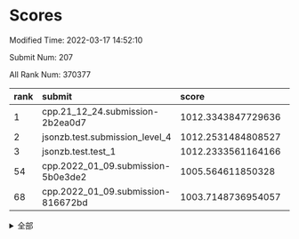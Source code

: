 # Scores

Modified Time: 2022-03-17 14:52:10

Submit Num: 207

All Rank Num: 370377

| rank |               submit               |       score        |       sigma        | pk_num |
| :--- | :--------------------------------- | :----------------- | :----------------- | :----- |
| 1    | cpp.21_12_24.submission-2b2ea0d7   | 1012.3343847729636 | 0.8029644541978409 | 7159   |
| 2    | jsonzb.test.submission_level_4     | 1012.2531484808527 | 0.7897792267332783 | 7154   |
| 3    | jsonzb.test.test_1                 | 1012.2333561164166 | 0.7962851939072504 | 7159   |
| 54   | cpp.2022_01_09.submission-5b0e3de2 | 1005.564611850328  | 0.7230250040019988 | 7159   |
| 68   | cpp.2022_01_09.submission-816672bd | 1003.7148736954057 | 0.7078842868205841 | 7156   |


<details>
<summary>全部</summary>

| rank |                 submit                 |       score        |       sigma        | pk_num |
| :--- | :------------------------------------- | :----------------- | :----------------- | :----- |
| 1    | cpp.21_12_24.submission-2b2ea0d7       | 1012.3343847729636 | 0.8029644541978409 | 7159   |
| 2    | jsonzb.test.submission_level_4         | 1012.2531484808527 | 0.7897792267332783 | 7154   |
| 3    | jsonzb.test.test_1                     | 1012.2333561164166 | 0.7962851939072504 | 7159   |
| 4    | gobigger.level_3.submission_level_3_47 | 1011.8862216729092 | 0.7782258071373307 | 7157   |
| 5    | gobigger.level_3.submission_level_3_2  | 1011.706334562676  | 0.769045884933801  | 7156   |
| 6    | gobigger.level_3.submission_level_3_34 | 1011.4757915993946 | 0.77554675047086   | 7159   |
| 7    | gobigger.level_3.submission_level_3_3  | 1011.3003084546524 | 0.8054330658101966 | 7156   |
| 8    | gobigger.level_3.submission_level_3_6  | 1011.2619343332836 | 0.7610973617654574 | 7154   |
| 9    | gobigger.level_3.submission_level_3_33 | 1011.2188581879433 | 0.7823794560353367 | 7158   |
| 10   | gobigger.level_3.submission_level_3_27 | 1011.1670969067418 | 0.7757713540854537 | 7154   |
| 11   | gobigger.level_3.submission_level_3_5  | 1011.1107786484248 | 0.7655229259611339 | 7159   |
| 12   | gobigger.level_3.submission_level_3_36 | 1011.0529947870638 | 0.7655405528680255 | 7162   |
| 13   | gobigger.level_3.submission_level_3_7  | 1011.0456925009379 | 0.7776888136662841 | 7152   |
| 14   | gobigger.level_3.submission_level_3_38 | 1010.9223246950783 | 0.7500134758013051 | 7159   |
| 15   | gobigger.level_3.submission_level_3_11 | 1010.9089096403667 | 0.7664215600899027 | 7160   |
| 16   | gobigger.level_3.submission_level_3_0  | 1010.8694095137872 | 0.7577232153477054 | 7150   |
| 17   | gobigger.level_3.submission_level_3_9  | 1010.6973648034153 | 0.7903239170091105 | 7159   |
| 18   | gobigger.level_3.submission_level_3_29 | 1010.6606858270451 | 0.7405564930218389 | 7152   |
| 19   | gobigger.level_3.submission_level_3_28 | 1010.6214910528487 | 0.7536156008421506 | 7155   |
| 20   | gobigger.level_3.submission_level_3_24 | 1010.5925211772864 | 0.7481801712096291 | 7158   |
| 21   | gobigger.level_3.submission_level_3_39 | 1010.5251892945743 | 0.7596293803847456 | 7161   |
| 22   | gobigger.level_3.submission_level_3_23 | 1010.5059442952165 | 0.7560267393688257 | 7159   |
| 23   | gobigger.level_3.submission_level_3_31 | 1010.3886503341062 | 0.7631432587931648 | 7159   |
| 24   | gobigger.level_3.submission_level_3_45 | 1010.3383879325487 | 0.7748103640045646 | 7153   |
| 25   | gobigger.level_3.submission_level_3_49 | 1010.3066330252623 | 0.7337333143584321 | 7163   |
| 26   | gobigger.level_3.submission_level_3_37 | 1010.2923506411998 | 0.7676346967691332 | 7157   |
| 27   | gobigger.level_3.submission_level_3_16 | 1010.2901146802442 | 0.7565870238051785 | 7160   |
| 28   | gobigger.level_3.submission_level_3_20 | 1010.263811494539  | 0.7443848704711385 | 7159   |
| 29   | gobigger.level_3.submission_level_3_42 | 1010.2236336079004 | 0.744218944092335  | 7159   |
| 30   | gobigger.level_3.submission_level_3_26 | 1010.2080411109652 | 0.753571026667374  | 7155   |
| 31   | gobigger.level_3.submission_level_3_44 | 1010.1935945492662 | 0.7660570173087928 | 7150   |
| 32   | gobigger.level_3.submission_level_3_22 | 1010.0153156753571 | 0.754347757628295  | 7157   |
| 33   | gobigger.level_3.submission_level_3_8  | 1009.8844708994043 | 0.7598226097117513 | 7155   |
| 34   | gobigger.level_3.submission_level_3_12 | 1009.8595336515416 | 0.7700715699545053 | 7157   |
| 35   | gobigger.level_3.submission_level_3_1  | 1009.8255845864549 | 0.7670096230941488 | 7155   |
| 36   | gobigger.level_3.submission_level_3_13 | 1009.8084629115294 | 0.7397483701785543 | 7158   |
| 37   | gobigger.level_3.submission_level_3_43 | 1009.7537432301813 | 0.7824131596093423 | 7156   |
| 38   | gobigger.level_3.submission_level_3_35 | 1009.7202843958308 | 0.7596520516703819 | 7156   |
| 39   | gobigger.level_3.submission_level_3_10 | 1009.6578859412597 | 0.7719069354657602 | 7155   |
| 40   | gobigger.level_3.submission_level_3_32 | 1009.6310819460871 | 0.7473673929305941 | 7149   |
| 41   | gobigger.level_3.submission_level_3_25 | 1009.5230779861377 | 0.7565181158735009 | 7160   |
| 42   | gobigger.level_3.submission_level_3_17 | 1009.4987261095662 | 0.7624588492711816 | 7160   |
| 43   | gobigger.level_3.submission_level_3_19 | 1009.4944125445992 | 0.7642998738963619 | 7154   |
| 44   | gobigger.level_3.submission_level_3_46 | 1009.4687405948116 | 0.7501467522778467 | 7163   |
| 45   | gobigger.level_3.submission_level_3_40 | 1009.4160466419976 | 0.7387901504057525 | 7159   |
| 46   | gobigger.level_3.submission_level_3_14 | 1009.3608170884148 | 0.7612671316202676 | 7155   |
| 47   | gobigger.level_3.submission_level_3_15 | 1009.2556491119965 | 0.7570073695839049 | 7157   |
| 48   | gobigger.level_3.submission_level_3_18 | 1009.2093500602243 | 0.7449093361063116 | 7154   |
| 49   | gobigger.level_3.submission_level_3_30 | 1009.1997242486502 | 0.7591777624836035 | 7161   |
| 50   | gobigger.level_3.submission_level_3_4  | 1009.1405370749886 | 0.7760234501108003 | 7160   |
| 51   | gobigger.level_3.submission_level_3_48 | 1008.6791992051548 | 0.7538197791796277 | 7152   |
| 52   | gobigger.level_3.submission_level_3_21 | 1008.2950186918309 | 0.7532099279801756 | 7161   |
| 53   | gobigger.level_3.submission_level_3_41 | 1008.1907296491509 | 0.762180380174903  | 7155   |
| 54   | cpp.2022_01_09.submission-5b0e3de2     | 1005.564611850328  | 0.7230250040019988 | 7159   |
| 55   | gobigger.level_1.submission_level_1_33 | 1005.059237701933  | 0.7335529493075544 | 7160   |
| 56   | gobigger.level_1.submission_level_1_48 | 1004.7824211408429 | 0.7175783186216887 | 7156   |
| 57   | gobigger.level_1.submission_level_1_36 | 1004.3816665590521 | 0.7250503529545054 | 7163   |
| 58   | gobigger.level_1.submission_level_1_14 | 1004.2053315669144 | 0.7152030272974844 | 7154   |
| 59   | gobigger.level_1.submission_level_1_27 | 1004.2019550790451 | 0.716392977421053  | 7159   |
| 60   | gobigger.level_1.submission_level_1_49 | 1004.1880316972829 | 0.7249420608331739 | 7155   |
| 61   | gobigger.level_1.submission_level_1_20 | 1004.028782027625  | 0.71510379547999   | 7160   |
| 62   | gobigger.level_1.submission_level_1_5  | 1003.9756291090914 | 0.7154297528631864 | 7162   |
| 63   | gobigger.level_1.submission_level_1_38 | 1003.94278634291   | 0.7101330783477332 | 7155   |
| 64   | gobigger.level_1.submission_level_1_37 | 1003.9387217763294 | 0.7126282229182697 | 7162   |
| 65   | gobigger.level_1.submission_level_1_46 | 1003.8715887981336 | 0.7260869560344505 | 7163   |
| 66   | gobigger.level_1.submission_level_1_4  | 1003.7838930402003 | 0.7180808211610674 | 7158   |
| 67   | gobigger.level_1.submission_level_1_43 | 1003.782206210438  | 0.7252751759399441 | 7157   |
| 68   | cpp.2022_01_09.submission-816672bd     | 1003.7148736954057 | 0.7078842868205841 | 7156   |
| 69   | gobigger.level_1.submission_level_1_0  | 1003.6531549498199 | 0.7094827647749855 | 7158   |
| 70   | gobigger.level_1.submission_level_1_13 | 1003.6420559242118 | 0.7274218994000636 | 7157   |
| 71   | gobigger.level_1.submission_level_1_39 | 1003.6409907630527 | 0.7248363751831784 | 7160   |
| 72   | gobigger.level_1.submission_level_1_34 | 1003.5343406346045 | 0.71605627127122   | 7158   |
| 73   | gobigger.level_1.submission_level_1_12 | 1003.4062115801634 | 0.7175632911884285 | 7155   |
| 74   | gobigger.level_1.submission_level_1_35 | 1003.3615497351226 | 0.7072024256803401 | 7158   |
| 75   | gobigger.level_1.submission_level_1_2  | 1003.2597151728411 | 0.7225400246021192 | 7162   |
| 76   | gobigger.level_1.submission_level_1_15 | 1003.2486441158449 | 0.7139496263234684 | 7162   |
| 77   | gobigger.level_1.submission_level_1_28 | 1003.2262845745474 | 0.7104453001751555 | 7158   |
| 78   | gobigger.level_1.submission_level_1_40 | 1003.2125304832014 | 0.716736561147191  | 7155   |
| 79   | gobigger.level_1.submission_level_1_26 | 1003.1603803769983 | 0.7162235100118926 | 7160   |
| 80   | gobigger.level_1.submission_level_1_9  | 1003.1236727127317 | 0.7207698996689065 | 7156   |
| 81   | gobigger.level_1.submission_level_1_23 | 1003.1153271984736 | 0.7233053444878019 | 7147   |
| 82   | gobigger.level_1.submission_level_1_24 | 1003.0828758782689 | 0.7135283894956004 | 7154   |
| 83   | gobigger.level_1.submission_level_1_42 | 1003.0777106105123 | 0.7168304118157779 | 7154   |
| 84   | gobigger.level_1.submission_level_1_10 | 1003.0296468932921 | 0.7162302146533098 | 7158   |
| 85   | gobigger.level_1.submission_level_1_44 | 1002.9242715148687 | 0.7155104511658469 | 7157   |
| 86   | gobigger.level_1.submission_level_1_7  | 1002.9230284297334 | 0.718858335621391  | 7156   |
| 87   | gobigger.level_1.submission_level_1_31 | 1002.914387049387  | 0.7245739367115157 | 7151   |
| 88   | gobigger.level_1.submission_level_1_3  | 1002.9104866384095 | 0.7228545094410119 | 7149   |
| 89   | gobigger.level_1.submission_level_1_1  | 1002.8982562371814 | 0.7180216302298309 | 7159   |
| 90   | gobigger.level_1.submission_level_1_29 | 1002.8730392978913 | 0.7306070815538783 | 7157   |
| 91   | gobigger.level_1.submission_level_1_17 | 1002.8677116623494 | 0.7154628492579784 | 7157   |
| 92   | gobigger.level_1.submission_level_1_25 | 1002.7771600012087 | 0.7145381902196003 | 7155   |
| 93   | gobigger.level_1.submission_level_1_11 | 1002.6352304625811 | 0.7230226535963991 | 7156   |
| 94   | gobigger.level_1.submission_level_1_32 | 1002.555928361089  | 0.7071953296698223 | 7156   |
| 95   | gobigger.level_1.submission_level_1_18 | 1002.4588488451238 | 0.7162548723390325 | 7153   |
| 96   | gobigger.level_1.submission_level_1_6  | 1002.4312811769596 | 0.7076224658749067 | 7157   |
| 97   | gobigger.level_1.submission_level_1_47 | 1002.4198322159571 | 0.7136961536871257 | 7152   |
| 98   | gobigger.level_1.submission_level_1_41 | 1002.3884734280732 | 0.7209629262255685 | 7151   |
| 99   | gobigger.level_1.submission_level_1_45 | 1002.3215232311619 | 0.7207300831810991 | 7156   |
| 100  | gobigger.level_1.submission_level_1_8  | 1002.1864921384746 | 0.6914171956472938 | 7157   |
| 101  | gobigger.level_1.submission_level_1_16 | 1001.9890106894168 | 0.7207890253080438 | 7158   |
| 102  | gobigger.level_1.submission_level_1_22 | 1001.8987769343679 | 0.708492794715733  | 7160   |
| 103  | gobigger.level_1.submission_level_1_21 | 1001.8891317460923 | 0.7041389137052886 | 7157   |
| 104  | gobigger.level_1.submission_level_1_19 | 1001.832825206202  | 0.7027652093257959 | 7155   |
| 105  | gobigger.level_1.submission_level_1_30 | 1001.4404507807118 | 0.7062352403360372 | 7161   |
| 106  | gobigger.random.submission_random_49   | 997.3689225354369  | 0.6991707590981527 | 7158   |
| 107  | gobigger.random.submission_random_17   | 997.052279228181   | 0.709300174296427  | 7154   |
| 108  | gobigger.random.submission_random_16   | 997.0203456701463  | 0.7017644828408379 | 7159   |
| 109  | gobigger.random.submission_random_43   | 997.0193719368384  | 0.7111009210858409 | 7155   |
| 110  | gobigger.random.submission_random_47   | 996.8080802924261  | 0.7094017286459323 | 7158   |
| 111  | gobigger.random.submission_random_24   | 996.7614420146141  | 0.7068853614847861 | 7155   |
| 112  | gobigger.random.submission_random_35   | 996.7130700117236  | 0.7230922922398814 | 7160   |
| 113  | gobigger.random.submission_random_3    | 996.6755807372563  | 0.7049787528226769 | 7157   |
| 114  | gobigger.random.submission_random_4    | 996.6731420009158  | 0.7031430779345903 | 7153   |
| 115  | gobigger.random.submission_random_44   | 996.5713468113821  | 0.7104833321952421 | 7152   |
| 116  | gobigger.random.submission_random_0    | 996.5210575402859  | 0.7109509259452919 | 7157   |
| 117  | gobigger.random.submission_random_29   | 996.5128008873725  | 0.704097080631792  | 7155   |
| 118  | gobigger.random.submission_random_12   | 996.5087283937683  | 0.7058704561969434 | 7156   |
| 119  | gobigger.random.submission_random_32   | 996.4474604894984  | 0.7081909384967863 | 7156   |
| 120  | gobigger.random.submission_random_45   | 996.3970221254527  | 0.7056716567934472 | 7158   |
| 121  | gobigger.random.submission_random_27   | 996.3243948774838  | 0.708149588995712  | 7156   |
| 122  | gobigger.random.submission_random_25   | 996.306602393984   | 0.7029347994349594 | 7162   |
| 123  | gobigger.random.submission_random_22   | 996.2987169520998  | 0.6969581769556711 | 7161   |
| 124  | gobigger.random.submission_random_41   | 996.2577233577222  | 0.7175975848513364 | 7159   |
| 125  | gobigger.random.submission_random_1    | 996.2087979119908  | 0.7147058461035867 | 7161   |
| 126  | gobigger.random.submission_random_33   | 996.2001711985719  | 0.7197343237079639 | 7155   |
| 127  | gobigger.random.submission_random_46   | 996.1863085275694  | 0.7143686883677468 | 7158   |
| 128  | gobigger.random.submission_random_10   | 996.1010175333435  | 0.7037618694348676 | 7157   |
| 129  | gobigger.random.submission_random_39   | 996.0982987886656  | 0.7156718906892675 | 7154   |
| 130  | gobigger.random.submission_random_11   | 996.097705331477   | 0.7213247269700516 | 7157   |
| 131  | gobigger.random.submission_random_40   | 996.0832519116559  | 0.725152201035761  | 7156   |
| 132  | gobigger.random.submission_random_26   | 996.0674237745518  | 0.7137941137134532 | 7157   |
| 133  | gobigger.random.submission_random_23   | 996.0651887986968  | 0.7066578592158643 | 7156   |
| 134  | gobigger.random.submission_random_20   | 996.0002871435214  | 0.7084341488260308 | 7155   |
| 135  | gobigger.random.submission_random_21   | 995.9988026380142  | 0.7007742950130794 | 7159   |
| 136  | gobigger.random.submission_random_6    | 995.9275812124354  | 0.7090705262172052 | 7164   |
| 137  | gobigger.random.submission_random_37   | 995.8852066476286  | 0.7247619303544657 | 7153   |
| 138  | gobigger.random.submission_random_38   | 995.8304792314295  | 0.7248865171831778 | 7155   |
| 139  | gobigger.random.submission_random_48   | 995.7852877039956  | 0.7175048243307312 | 7160   |
| 140  | gobigger.random.submission_random_36   | 995.763714333313   | 0.7115959908171043 | 7155   |
| 141  | gobigger.random.submission_random_28   | 995.6995415321611  | 0.7068983529947624 | 7161   |
| 142  | gobigger.random.submission_random_19   | 995.6980535903001  | 0.7114186909684177 | 7157   |
| 143  | gobigger.random.submission_random_7    | 995.6870820087187  | 0.7116829287885357 | 7158   |
| 144  | gobigger.random.submission_random_15   | 995.5989885662     | 0.70103213467634   | 7158   |
| 145  | gobigger.random.submission_random_14   | 995.5734773118759  | 0.7090066075376565 | 7162   |
| 146  | gobigger.random.submission_random_42   | 995.5441919247113  | 0.7053369010599662 | 7156   |
| 147  | gobigger.random.submission_random_18   | 995.4058097799561  | 0.7010337582514932 | 7155   |
| 148  | gobigger.random.submission_random_30   | 995.3215297486582  | 0.712293618437447  | 7159   |
| 149  | gobigger.random.submission_random_2    | 994.9407031715836  | 0.7027180264461496 | 7152   |
| 150  | gobigger.random.submission_random_9    | 994.8392623910713  | 0.7203355224865787 | 7150   |
| 151  | gobigger.random.submission_random_34   | 994.8180855142859  | 0.7054697464639083 | 7160   |
| 152  | gobigger.random.submission_random_5    | 994.6699561463973  | 0.7091028242504156 | 7156   |
| 153  | gobigger.random.submission_random_31   | 994.6394395956704  | 0.7200887014818783 | 7158   |
| 154  | gobigger.level_2.submission_level_2_41 | 994.526655018814   | 0.7266635575914272 | 7164   |
| 155  | gobigger.random.submission_random_8    | 994.3410684900663  | 0.7145555235702524 | 7156   |
| 156  | gobigger.random.submission_random_13   | 994.1842593162378  | 0.7249817995874929 | 7158   |
| 157  | gobigger.level_2.submission_level_2_42 | 993.7112721223967  | 0.7391861715518225 | 7160   |
| 158  | gobigger.level_2.submission_level_2_12 | 993.6783176929213  | 0.7399470311363658 | 7160   |
| 159  | gobigger.level_2.submission_level_2_27 | 993.522673202583   | 0.7299965826494145 | 7161   |
| 160  | gobigger.level_2.submission_level_2_14 | 993.4856827401647  | 0.7383814499379254 | 7155   |
| 161  | gobigger.level_2.submission_level_2_15 | 993.4419561368809  | 0.7355417091833738 | 7154   |
| 162  | gobigger.level_2.submission_level_2_37 | 993.2901697720426  | 0.7340946909842223 | 7155   |
| 163  | gobigger.level_2.submission_level_2_11 | 993.0989559097854  | 0.7400188121875797 | 7157   |
| 164  | gobigger.level_2.submission_level_2_35 | 993.0691395089888  | 0.7530167068181669 | 7157   |
| 165  | gobigger.level_2.submission_level_2_32 | 993.0668024766219  | 0.7309897071651154 | 7160   |
| 166  | gobigger.level_2.submission_level_2_4  | 992.8407705696256  | 0.735572926634761  | 7162   |
| 167  | gobigger.level_2.submission_level_2_40 | 992.8168493384009  | 0.7348403622464454 | 7159   |
| 168  | gobigger.level_2.submission_level_2_10 | 992.7650157709091  | 0.7376630896403576 | 7157   |
| 169  | gobigger.level_2.submission_level_2_31 | 992.6978459998454  | 0.7451981939542345 | 7156   |
| 170  | gobigger.level_2.submission_level_2_9  | 992.5727392678011  | 0.7484477581316028 | 7155   |
| 171  | gobigger.level_2.submission_level_2_16 | 992.5392391154194  | 0.7412710105625526 | 7159   |
| 172  | gobigger.level_2.submission_level_2_47 | 992.5158823994237  | 0.7492727126553163 | 7156   |
| 173  | gobigger.level_2.submission_level_2_38 | 992.4438784795659  | 0.7344563097751872 | 7158   |
| 174  | gobigger.level_2.submission_level_2_3  | 992.4418736354872  | 0.7340843926667433 | 7160   |
| 175  | gobigger.level_2.submission_level_2_22 | 992.3783499834342  | 0.7505097212451733 | 7158   |
| 176  | gobigger.level_2.submission_level_2_48 | 992.3449327285557  | 0.7398385175122865 | 7160   |
| 177  | gobigger.level_2.submission_level_2_17 | 992.2382837580834  | 0.7317454302397652 | 7157   |
| 178  | gobigger.level_2.submission_level_2_23 | 992.2351714700504  | 0.7419985503385355 | 7159   |
| 179  | gobigger.level_2.submission_level_2_18 | 992.1602350849907  | 0.7399185602962285 | 7158   |
| 180  | gobigger.level_2.submission_level_2_20 | 992.0826139358365  | 0.7458464992849688 | 7156   |
| 181  | gobigger.level_2.submission_level_2_43 | 992.0310763708761  | 0.752880995968267  | 7155   |
| 182  | gobigger.level_2.submission_level_2_44 | 991.9631168074527  | 0.7398606937802975 | 7159   |
| 183  | gobigger.level_2.submission_level_2_8  | 991.9613000707831  | 0.7570994675464665 | 7160   |
| 184  | gobigger.level_2.submission_level_2_49 | 991.9329350840861  | 0.7419143770503459 | 7161   |
| 185  | gobigger.level_2.submission_level_2_21 | 991.8825462283893  | 0.7418608133124038 | 7157   |
| 186  | gobigger.level_2.submission_level_2_5  | 991.8394827311968  | 0.752938242238267  | 7154   |
| 187  | gobigger.level_2.submission_level_2_29 | 991.7557868410877  | 0.7512371290733559 | 7152   |
| 188  | gobigger.level_2.submission_level_2_28 | 991.7172392396183  | 0.7390893009983478 | 7155   |
| 189  | gobigger.level_2.submission_level_2_36 | 991.7089922385785  | 0.7500957030858725 | 7160   |
| 190  | gobigger.level_2.submission_level_2_34 | 991.6685809292272  | 0.7482417552006528 | 7156   |
| 191  | gobigger.level_2.submission_level_2_30 | 991.6639963498912  | 0.7653976891472094 | 7160   |
| 192  | gobigger.level_2.submission_level_2_13 | 991.5374364372055  | 0.7323352315269618 | 7152   |
| 193  | gobigger.level_2.submission_level_2_2  | 991.3363291196054  | 0.7353818102708495 | 7158   |
| 194  | gobigger.level_2.submission_level_2_6  | 991.30491342514    | 0.745894021253778  | 7159   |
| 195  | gobigger.level_2.submission_level_2_45 | 991.2769206842994  | 0.7442171145327273 | 7160   |
| 196  | gobigger.level_2.submission_level_2_39 | 991.2716850365503  | 0.7569165261091815 | 7157   |
| 197  | gobigger.level_2.submission_level_2_33 | 991.0748616872181  | 0.7568890392944397 | 7164   |
| 198  | gobigger.level_2.submission_level_2_7  | 991.0728989200385  | 0.7759511022879554 | 7154   |
| 199  | gobigger.level_2.submission_level_2_0  | 990.9638182955184  | 0.7627521886099693 | 7158   |
| 200  | gobigger.level_2.submission_level_2_46 | 990.9470153340791  | 0.7860204370016372 | 7156   |
| 201  | gobigger.level_2.submission_level_2_19 | 990.9208742136949  | 0.7623378005805296 | 7157   |
| 202  | gobigger.level_2.submission_level_2_24 | 990.693291451765   | 0.7691517445174764 | 7157   |
| 203  | gobigger.level_2.submission_level_2_25 | 990.551889142377   | 0.7720850446905566 | 7155   |
| 204  | gobigger.level_2.submission_level_2_1  | 990.3082132609867  | 0.7457828066982652 | 7155   |
| 205  | gobigger.level_2.submission_level_2_26 | 989.949364778723   | 0.7579910064999278 | 7155   |
| 206  | gobigger.none.submission_none_0        | 977.4320700150114  | 1.3172138609237471 | 7148   |
| 207  | gobigger.none.submission_none_1        | 972.7611214146377  | 1.7892634253680266 | 7158   |

</details>
